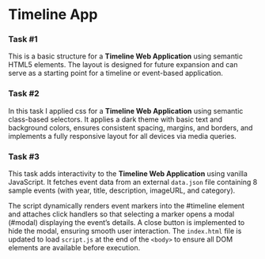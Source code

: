 # Timeline App

### Task #1
This is a basic structure for a **Timeline Web Application** using semantic HTML5 elements. The layout is designed for future expansion and can serve as a starting point for a timeline or event-based application.

### Task #2 
In this task I applied css for a **Timeline Web Application** using semantic class-based selectors. It applies a dark theme with basic text and background colors, ensures consistent spacing, margins, and borders, and implements a fully responsive layout for all devices via media queries.

### Task #3
This task adds interactivity to the **Timeline Web Application** using vanilla JavaScript. It fetches event data from an external `data.json` file containing 8 sample events (with year, title, description, imageURL, and category).

The script dynamically renders event markers into the #timeline element and attaches click handlers so that selecting a marker opens a modal (#modal) displaying the event’s details. A close button is implemented to hide the modal, ensuring smooth user interaction. The `index.html` file is updated to load `script.js` at the end of the `<body>` to ensure all DOM elements are available before execution.

